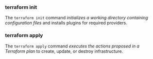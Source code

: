 ### terraform init
The `terraform init` command _initializes a working directory containing configuration files_ and installs plugins for required providers.

### terraform apply
The `terraform apply` command _executes the actions proposed in a Terraform plan_ to create, update, or destroy infrastructure.